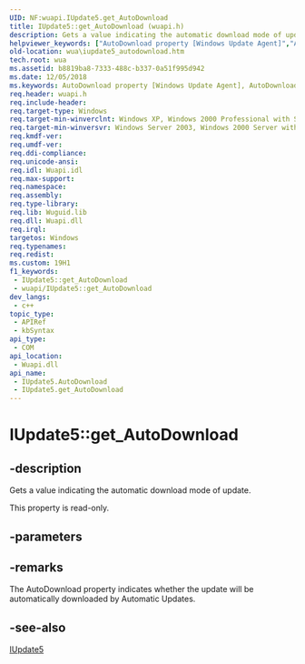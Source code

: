 ```yaml
---
UID: NF:wuapi.IUpdate5.get_AutoDownload
title: IUpdate5::get_AutoDownload (wuapi.h)
description: Gets a value indicating the automatic download mode of update.
helpviewer_keywords: ["AutoDownload property [Windows Update Agent]","AutoDownload property [Windows Update Agent]","IUpdate5 interface","IUpdate5 interface [Windows Update Agent]","AutoDownload property","IUpdate5.AutoDownload","IUpdate5.get_AutoDownload","IUpdate5::AutoDownload","IUpdate5::get_AutoDownload","get_AutoDownload","wua.iupdate5_autodownload","wuapi/IUpdate5::AutoDownload","wuapi/IUpdate5::get_AutoDownload"]
old-location: wua\iupdate5_autodownload.htm
tech.root: wua
ms.assetid: b8819ba8-7333-488c-b337-0a51f995d942
ms.date: 12/05/2018
ms.keywords: AutoDownload property [Windows Update Agent], AutoDownload property [Windows Update Agent],IUpdate5 interface, IUpdate5 interface [Windows Update Agent],AutoDownload property, IUpdate5.AutoDownload, IUpdate5.get_AutoDownload, IUpdate5::AutoDownload, IUpdate5::get_AutoDownload, get_AutoDownload, wua.iupdate5_autodownload, wuapi/IUpdate5::AutoDownload, wuapi/IUpdate5::get_AutoDownload
req.header: wuapi.h
req.include-header: 
req.target-type: Windows
req.target-min-winverclnt: Windows XP, Windows 2000 Professional with SP3 [desktop apps only]
req.target-min-winversvr: Windows Server 2003, Windows 2000 Server with SP3 [desktop apps only]
req.kmdf-ver: 
req.umdf-ver: 
req.ddi-compliance: 
req.unicode-ansi: 
req.idl: Wuapi.idl
req.max-support: 
req.namespace: 
req.assembly: 
req.type-library: 
req.lib: Wuguid.lib
req.dll: Wuapi.dll
req.irql: 
targetos: Windows
req.typenames: 
req.redist: 
ms.custom: 19H1
f1_keywords:
 - IUpdate5::get_AutoDownload
 - wuapi/IUpdate5::get_AutoDownload
dev_langs:
 - c++
topic_type:
 - APIRef
 - kbSyntax
api_type:
 - COM
api_location:
 - Wuapi.dll
api_name:
 - IUpdate5.AutoDownload
 - IUpdate5.get_AutoDownload
---
```


# IUpdate5::get_AutoDownload


## -description

Gets a value indicating the automatic download mode of update.

This property is read-only.

## -parameters

## -remarks

The AutoDownload property indicates whether the update will be automatically downloaded by Automatic Updates.

## -see-also

<a href="https://docs.microsoft.com/windows/desktop/api/wuapi/nn-wuapi-iupdate5">IUpdate5</a>

